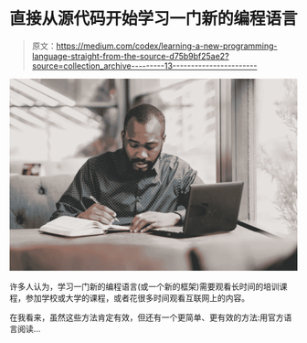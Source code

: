 # 直接从源代码开始学习一门新的编程语言

> 原文：<https://medium.com/codex/learning-a-new-programming-language-straight-from-the-source-d75b9bf25ae2?source=collection_archive---------13----------------------->

![](img/87cae5eb98ca9acf394d1ddc763ed45e.png)

许多人认为，学习一门新的编程语言(或一个新的框架)需要观看长时间的培训课程，参加学校或大学的课程，或者花很多时间观看互联网上的内容。

在我看来，虽然这些方法肯定有效，但还有一个更简单、更有效的方法:用官方语言阅读…